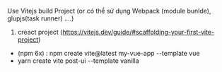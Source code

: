 Use Vitejs build Project (or có thể sử dụng Webpack (module bunlde), glupjs(task runner) ....)

1. creact project (https://vitejs.dev/guide/#scaffolding-your-first-vite-project)

- (npm 6x) : npm create vite@latest my-vue-app --template vue
- yarn create vite post-ui --template vanilla
